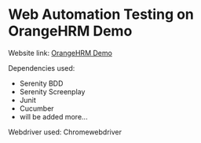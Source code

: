# Web Automation Testing on OrangeHRM Demo

Website link: [OrangeHRM Demo](https://opensource-demo.orangehrmlive.com/)

Dependencies used:
- Serenity BDD
- Serenity Screenplay
- Junit
- Cucumber
- will be added more...

Webdriver used: Chromewebdriver
